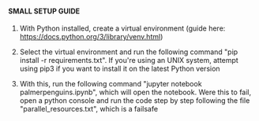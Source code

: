 #### SMALL SETUP GUIDE

1. With Python installed, create a virtual environment (guide here: https://docs.python.org/3/library/venv.html)


2. Select the virtual environment and run the following command "pip install -r requirements.txt".
If you're using an UNIX system, attempt using pip3 if you want to install it on the latest Python version
   

3. With this, run the following command "jupyter notebook palmerpenguins.ipynb", which will open the notebook.
Were this to fail, open a python console and run the code step by step following the file "parallel_resources.txt", 
   which is a failsafe